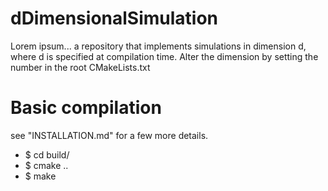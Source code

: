 # dDimensionalSimulation

Lorem ipsum... a repository that implements simulations in dimension d, where d is specified
at compilation time. Alter the dimension by setting the number in the root CMakeLists.txt

# Basic compilation

see "INSTALLATION.md" for a few more details.

* $ cd build/
* $ cmake ..
* $ make
